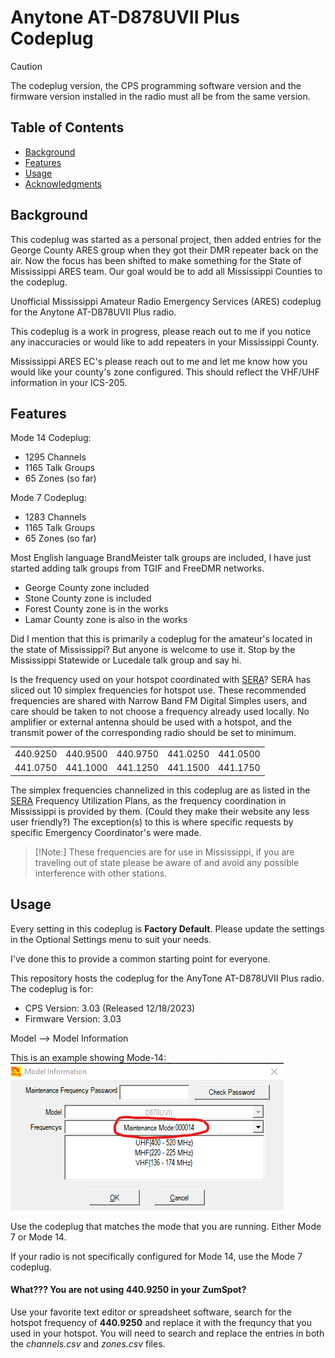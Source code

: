 # Anytone AT-D878UVII Plus Codeplug

> [!CAUTION]
> The codeplug version, the CPS programming software version and the firmware version installed in the radio must all be from the same version.

## Table of Contents
 - [Background](#background)
 - [Features](#features)
 - [Usage](#usage)
 - [Acknowledgments](#acknowledgements)

## Background
This codeplug was started as a personal project, then added entries for the George County ARES group when they got their DMR repeater back on the air. Now the focus has been shifted to make something for the State of Mississippi ARES team. Our goal would be to add all Mississippi Counties to the codeplug.

Unofficial Mississippi Amateur Radio Emergency Services (ARES) codeplug for the Anytone AT-D878UVII Plus radio.

This codeplug is a work in progress, please reach out to me if you notice any inaccuracies or would like to add repeaters in your Mississippi County.

Mississippi ARES EC's please reach out to me and let me know how you would like your county's zone configured. This should reflect the VHF/UHF information in your ICS-205.

## Features
Mode 14 Codeplug:
 - 1295 Channels
 - 1165 Talk Groups
 - 65 Zones (so far)

Mode 7 Codeplug:
 - 1283 Channels
 - 1165 Talk Groups
 - 65 Zones (so far)

Most English language BrandMeister talk groups are included, I have just started adding talk groups from TGIF and FreeDMR networks.

 - George County zone included
 - Stone County zone is included
 - Forest County zone is in the works
 - Lamar County zone is also in the works

Did I mention that this is primarily a codeplug for the amateur's located in the state of Mississippi? But anyone is welcome to use it. Stop by the Mississippi Statewide or Lucedale talk group and say hi.

Is the frequency used on your hotspot coordinated with [SERA](https://sera.org/)? SERA has sliced out 10 simplex frequencies for hotspot use. These recommended frequencies are shared with Narrow Band FM Digital Simples users, and care should be taken to not choose a frequency already used locally. No amplifier or external antenna should be used with a hotspot, and the transmit power of the corresponding radio should be set to minimum.

|     |     |     |     |     |
| --- | --- | --- | --- | --- |
| 440.9250 | 440.9500 | 440.9750 | 441.0250 | 441.0500 |
| 441.0750 | 441.1000 | 441.1250 | 441.1500 | 441.1750 |

The simplex frequencies channelized in this codeplug are as listed in the [SERA](https://sera.org/) Frequency Utilization Plans, as the frequency coordination in Mississippi is provided by them. (Could they make their website any less user friendly?) The exception(s) to this is where specific requests by specific Emergency Coordinator's were made.

> [!Note:]
> These frequencies are for use in Mississippi, if you are traveling out of state please be aware of and avoid any possible interference with other stations. 

## Usage
Every setting in this codeplug is **Factory Default**. Please update the settings in the Optional Settings menu to suit your needs.

I've done this to provide a common starting point for everyone.

This repository hosts the codeplug for the AnyTone AT-D878UVII Plus radio. The codeplug is for:

 - CPS Version: 3.03 (Released 12/18/2023)
 - Firmware Version: 3.03

Model --> Model Information

This is an example showing Mode-14:
![](Images/Model_Information.PNG)

Use the codeplug that matches the mode that you are running. Either Mode 7 or Mode 14.

If your radio is not specifically configured for Mode 14, use the Mode 7 codeplug.

#### What??? You are not using 440.9250 in your ZumSpot?

Use your favorite text editor or spreadsheet software, search for the hotspot frequency of **440.9250** and replace it with the frequncy that you used in your hotspot. You will need to search and replace the entries in both the *channels.csv* and *zones.csv* files.
